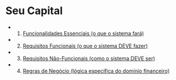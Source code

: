 # Seu Capital

- 1. [Funcionalidades Essenciais (o que o sistema fará)](.github/docs/funcionalidades.md)
- 2. [Requisitos Funcionais (o que o sistema DEVE fazer)](.github/docs/requisitos_funcionais.md)
- 3. [Requisitos Não-Funcionais (como o sistema DEVE ser)](.github/docs/requisitos_nao_funcionais.md)
- 4. [Regras de Negócio (lógica específica do domínio financeiro)](.github/docs/regra_de_negocio.md)